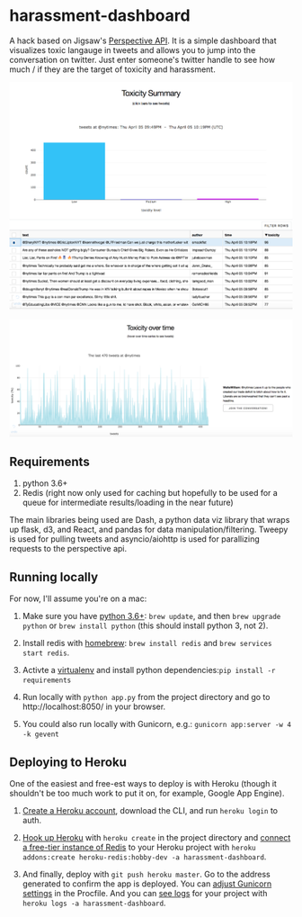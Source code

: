 
# harassment-dashboard

A hack based on Jigsaw's [Perspective API](https://www.perspectiveapi.com).  It is a simple dashboard that visualizes toxic langauge in tweets and allows you to jump into the conversation on twitter.  Just enter someone's twitter handle to see how much / if they are the target of toxicity and harassment.

![Alt text](/images/toxicity-summary-image.png?raw=true "Toxicity Summary")


![Alt text](/images/toxicity-over-time-image.png?raw=true "Toxicity over time")

## Requirements

1. python 3.6+
2. Redis (right now only used for caching but hopefully to be used for a queue for intermediate results/loading in the near future)

The main libraries being used are Dash, a python data viz library that wraps up flask, d3, and React, and pandas for data manipulation/filtering.  Tweepy is used for pulling tweets and asyncio/aiohttp is used for parallizing requests to the perspective api.

## Running locally

For now, I'll assume you're on a mac:

1. Make sure you have [python 3.6+](http://docs.python-guide.org/en/latest/starting/install3/osx/): `brew update`, and then `brew upgrade python` or `brew install python` (this should install python 3, not 2).

2. Install redis with [homebrew](https://medium.com/@petehouston/install-and-config-redis-on-mac-os-x-via-homebrew-eb8df9a4f298): `brew install redis` and `brew services start redis`.

3. Activte a [virtualenv](https://packaging.python.org/guides/installing-using-pip-and-virtualenv/) and install python dependencies:`pip install -r requirements`

4. Run locally with `python app.py` from the project directory and go to http://localhost:8050/ in your browser.

5. You could also run locally with Gunicorn, e.g.: `gunicorn app:server -w 4 -k gevent`

## Deploying to Heroku

One of the easiest and free-est ways to deploy is with Heroku (though it shouldn't be too much work to put it on, for example, Google App Engine).

1. [Create a Heroku account](https://devcenter.heroku.com/articles/getting-started-with-python#set-up), download the CLI, and run `heroku login` to auth.

2. [Hook up Heroku](https://devcenter.heroku.com/articles/getting-started-with-python#deploy-the-app) with `heroku create` in the project directory and [connect a free-tier instance of Redis](https://devcenter.heroku.com/articles/heroku-redis) to your Heroku project with `heroku addons:create heroku-redis:hobby-dev -a harassment-dashboard`.

3. And finally, deploy with `git push heroku master`.  Go to the address generated to confirm the app is deployed.  You can [adjust Gunicorn settings](https://devcenter.heroku.com/articles/python-gunicorn) in the Procfile. And you can [see logs](https://devcenter.heroku.com/articles/logging) for your project with `heroku logs -a harassment-dashboard`.
